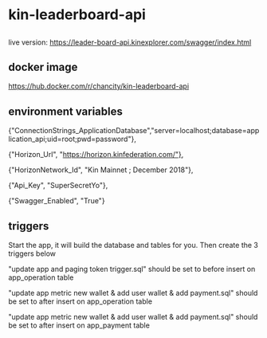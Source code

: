 # kin-leaderboard-api

##
live version: https://leader-board-api.kinexplorer.com/swagger/index.html

## docker image
https://hub.docker.com/r/chancity/kin-leaderboard-api

## environment variables
{"ConnectionStrings_ApplicationDatabase","server=localhost;database=application_api;uid=root;pwd=password"},

{"Horizon_Url", "https://horizon.kinfederation.com/"},

{"HorizonNetwork_Id", "Kin Mainnet ; December 2018"},

{"Api_Key", "SuperSecretYo"},

{"Swagger_Enabled", "True"}

## triggers 
Start the app, it will build the database and tables for you.  Then create the 3 triggers below

"update app and paging token trigger.sql" should be set to before insert on app_operation table

"update app metric new wallet & add user wallet & add payment.sql" should be set to after insert on app_operation table

"update app metric new wallet & add user wallet & add payment.sql" should be set to after insert on app_payment table
